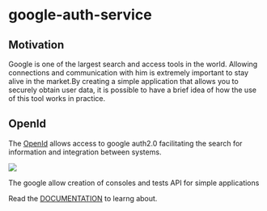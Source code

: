 # google-auth-service

## Motivation

Google is one of the largest search and access tools in the world. Allowing connections and communication with him is extremely important to stay alive in the market.By creating a simple application that allows you to securely obtain user data, it is possible to have a brief idea of how the use of this tool works in practice.

## OpenId

The [OpenId](https://openid.net/developers/specs/) allows access to google auth2.0 facilitating the search for information and integration between systems.

 ![](https://i.imgur.com/iuijUyJ.png)
 
 
 The google allow creation of consoles and tests API for simple applications
 
Read the [DOCUMENTATION](https://developers.google.com/identity/protocols/oauth2#2.-obtain-an-access-token-from-the-google-authorization-server.) to learng about.
 
